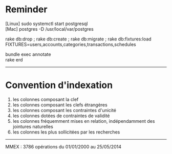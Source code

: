 Reminder
=========
[Linux] sudo systemctl start postgresql  
[Mac] postgres -D /usr/local/var/postgres

rake db:drop ; rake db:create ; rake db:migrate ; rake db:fixtures:load FIXTURES=users,accounts,categories,transactions,schedules

bundle exec annotate  
rake erd

---

Convention d'indexation
========================
1. les colonnes composant la clef
2. les colonnes composant les clefs étrangères
3. les colonnes composant les contraintes d'unicité
4. les colonnes dotées de contraintes de validité
5. les colonnes fréquemment mises en relation, indépendamment des jointures naturelles
6. les colonnes les plus sollicitées par les recherches

---

MMEX : 3786 opérations du 01/01/2000 au 25/05/2014